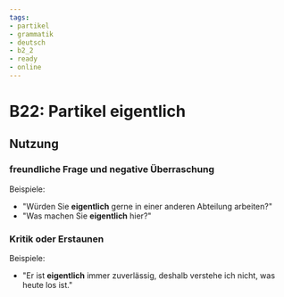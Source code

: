 ```yaml
---
tags:
- partikel
- grammatik
- deutsch
- b2_2
- ready
- online
---
```


# B22: Partikel eigentlich

## Nutzung

### freundliche Frage und negative Überraschung  

Beispiele:  

- "Würden Sie __eigentlich__ gerne in einer anderen Abteilung arbeiten?"  
- "Was machen Sie __eigentlich__ hier?"  

### Kritik oder Erstaunen  

Beispiele:  

- "Er ist __eigentlich__ immer zuverlässig, deshalb verstehe ich nicht, was heute los ist."  

